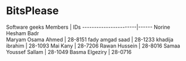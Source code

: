 # BitsPlease
Software geeks
Members                | IDs
-----------------------|------
Norine Hesham Badr     
Maryam Osama Ahmed     | 28-8151
fady amgad saad        | 28-1233
khadija ibrahim        | 28-1093
Mai Kany               | 28-7206
Rawan Hussein          | 28-8016
Samaa Youssef Sallam   | 28-1049
Basma Elgeziry		   | 28-0716
